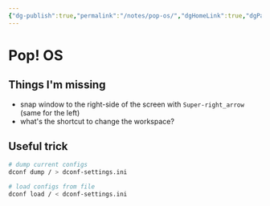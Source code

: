 ```yaml
---
{"dg-publish":true,"permalink":"/notes/pop-os/","dgHomeLink":true,"dgPassFrontmatter":false,"dgShowBacklinks":true,"dgShowLocalGraph":false}
---
```


# Pop! OS

## Things I'm missing

- snap window to the right-side of the screen with `Super-right_arrow` (same for the left)
- what's the shortcut to change the workspace?


## Useful trick
```bash
# dump current configs
dconf dump / > dconf-settings.ini

# load configs from file
dconf load / < dconf-settings.ini
```